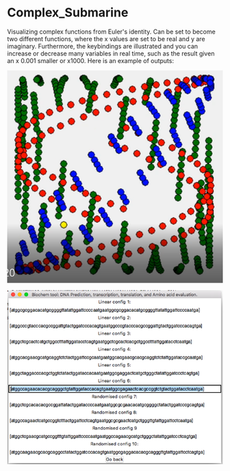 # Complex_Submarine
Visualizing complex functions from Euler's identity.
Can be set to become two different functions, where 
the x values are set to be real and y are imaginary.
Furthermore, the keybindings are illustrated and you
can increase or decrease many variables in real time, 
such as the result given an x 0.001 smaller or x1000.
Here is an example of outputs:


![alt text](https://github.com/Tavnos/Complex_Submarine/blob/master/momentincomplextime.PNG)

![alt text](https://github.com/Tavnos/TTE/blob/master/predictionproduct.png)

